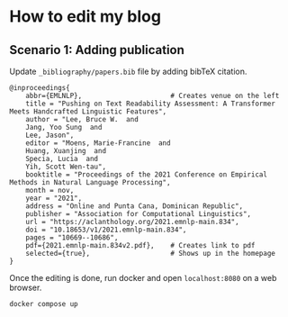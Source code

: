 # How to edit my blog
## Scenario 1: Adding publication
Update `_bibliography/papers.bib` file by adding bibTeX citation.
```
@inproceedings{
    abbr={EMLNLP},                      # Creates venue on the left
    title = "Pushing on Text Readability Assessment: A Transformer Meets Handcrafted Linguistic Features",
    author = "Lee, Bruce W.  and
    Jang, Yoo Sung  and
    Lee, Jason",
    editor = "Moens, Marie-Francine  and
    Huang, Xuanjing  and
    Specia, Lucia  and
    Yih, Scott Wen-tau",
    booktitle = "Proceedings of the 2021 Conference on Empirical Methods in Natural Language Processing",
    month = nov,
    year = "2021",
    address = "Online and Punta Cana, Dominican Republic",
    publisher = "Association for Computational Linguistics",
    url = "https://aclanthology.org/2021.emnlp-main.834",
    doi = "10.18653/v1/2021.emnlp-main.834",
    pages = "10669--10686",
    pdf={2021.emnlp-main.834v2.pdf},    # Creates link to pdf
    selected={true},                    # Shows up in the homepage
}
```

Once the editing is done, run docker and open `localhost:8080` on a web browser.
```
docker compose up
```